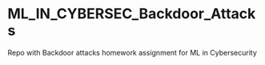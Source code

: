 # ML_IN_CYBERSEC_Backdoor_Attacks
Repo with Backdoor attacks homework assignment for ML in Cybersecurity
